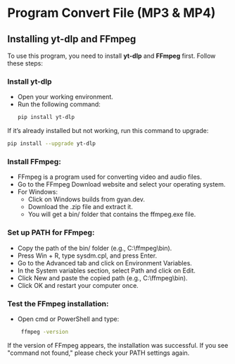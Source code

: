 # Program Convert File (MP3 & MP4)

## **Installing yt-dlp and FFmpeg**

To use this program, you need to install **yt-dlp** and **FFmpeg** first. Follow these steps:

### **Install yt-dlp**
- Open your working environment.
- Run the following command:
  ```bash
  pip install yt-dlp
  ```
If it’s already installed but not working, run this command to upgrade:
  ```bash
  pip install --upgrade yt-dlp
  ```
### **Install FFmpeg:**

 - FFmpeg is a program used for converting video and audio files.
 - Go to the FFmpeg Download website and select your operating system.
 - For Windows:
    - Click on Windows builds from gyan.dev.
    - Download the .zip file and extract it.
    - You will get a bin/ folder that contains the ffmpeg.exe file.

### **Set up PATH for FFmpeg:**

 - Copy the path of the bin/ folder (e.g., C:\ffmpeg\bin).
 - Press Win + R, type sysdm.cpl, and press Enter.
 - Go to the Advanced tab and click on Environment Variables.
 - In the System variables section, select Path and click on Edit.
 - Click New and paste the copied path (e.g., C:\ffmpeg\bin).
 - Click OK and restart your computer once.

### **Test the FFmpeg installation:**

 - Open cmd or PowerShell and type:
   ```bash
    ffmpeg -version
    ```

If the version of FFmpeg appears, the installation was successful.
If you see "command not found," please check your PATH settings again.
